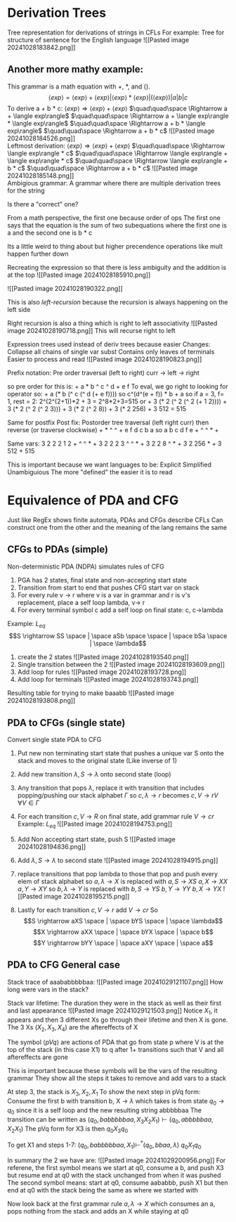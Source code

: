 # Derivation Trees
Tree representation for derivations of strings in CFLs
For example: Tree for structure of sentence for the English language
![[Pasted image 20241028183842.png]]


## Another more mathy example:
This grammar is a math equation with +, \*,  and ().
$$ \langle exp\rangle = \langle exp\rangle +\langle exp\rangle |\langle exp\rangle * \langle exp\rangle | (\langle exp\rangle) | a | b | c$$
To derive a + b * c:
	$\langle exp\rangle \Rightarrow \langle exp\rangle + \langle exp\rangle$ 
	$\quad\quad\space \Rightarrow a + \langle exp\rangle$ 
	$\quad\quad\space \Rightarrow a + \langle exp\rangle * \langle exp\rangle$ 
	$\quad\quad\space \Rightarrow a + b * \langle exp\rangle$ 
	$\quad\quad\space \Rightarrow a + b * c$ 
![[Pasted image 20241028184526.png]]	
Leftmost derivation:
	$\langle exp\rangle \Rightarrow \langle exp\rangle + \langle exp\rangle$ 
	$\quad\quad\space \Rightarrow \langle exp\rangle * c$ 
	$\quad\quad\space \Rightarrow \langle exp\rangle + \langle exp\rangle * c$ 
	$\quad\quad\space \Rightarrow \langle exp\rangle + b * c$ 
	$\quad\quad\space \Rightarrow a + b * c$ 
![[Pasted image 20241028185148.png]]	
Ambigious grammar: A grammar where there are multiple derivation trees for the string

Is there a "correct" one?

From a math perspective, the first one because order of ops
	The first one says that the equation is the sum of two subequations where the first one is a and the second one is b * c

Its a little weird to thing about but higher precendence operations like mult happen further down

Recreating the expression so that there is less ambiguity and the addition is at the top
![[Pasted image 20241028185910.png]]


![[Pasted image 20241028190322.png]]

This is also *left-recursion* because the recursion is always happening on the left side 

Right recursion is also a thing which is right to left associativity
![[Pasted image 20241028190718.png]]
This will recurse right to left


Expression trees used instead of deriv trees because easier
Changes:
	Collapse all chains of single var subst
	Contains only leaves of terminals
	Easier to process and read
![[Pasted image 20241028190823.png]]

Prefix notation: Pre order traversal (left to right)
	curr -> left -> right

so pre order for this is:
	+ a \* b ^ c ^ d + e f
To eval, we go right to looking for operator so:
	+ a (\* b (^ c (^ d (+ e f))))
so c^(d^(e + f)) * b + a
so if a = 3, f= 1, rest = 2:
	2^(2^(2+1))\*2 + 3 = 2^8\*2+3=515
	or 
	+ 3 (\* 2 (^ 2 (^ 2 (+ 1 2))))
	+ 3 (\* 2 (^ 2 (^ 2 3)))
	+ 3 (\* 2 (^ 2 8))
	+ 3 (\* 2 256)
	+ 3 512
	= 515

Same for postfix
Post fix: Postorder tree traversal (left right curr) then reverse (or traverse clockwise)
	+ * ^ ^ + e f d c b a
	so
	a b c d f e + ^ ^ * +

Same vars:
	3 2 2 2 1 2 + ^ ^ * +
	3 2 2 2 3 ^ ^ * +
	3 2 2 8 ^ * +
	3 2 256 * +
	3 512 +
	515

This is important because we want languages to be:
	Explicit
	Simplified
	Unambiguious 
The more "defined" the easier it is to read


# Equivalence of PDA and CFG
Just like RegEx shows finite automata, PDAs and CFGs describe CFLs
	Can construct one from the other and the meaning of the lang remains the same

## CFGs to PDAs (simple)
Non-deterministic PDA (NDPA) simulates rules of CFG
1. PGA has 2 states, final state and non-accepting start state
2. Transition from start to end that pushes CFG start var on stack
3. For every rule v -> r where v is a var in grammar and r is v's replacement, place a self loop lambda, v-> r
4. For every terminal symbol c add a self loop on final state: c, c->lambda

Example: $L_{eq}$
$$S \rightarrow SS \space | \space aSb \space \space | \space bSa \space | \space \lambda$$
1. create the 2 states
![[Pasted image 20241028193540.png]]
2. Single transition between the 2
![[Pasted image 20241028193609.png]]
3. Add loop for rules
![[Pasted image 20241028193728.png]]
4. Add loop for terminals
![[Pasted image 20241028193743.png]] 

Resulting table for trying to make baaabb
![[Pasted image 20241028193808.png]]

## PDA to CFGs (single state)
Convert single state PDA to CFG 
1. Put new non terminating start state that pushes a unique var S onto the stack and moves to the original state (Like inverse of 1)
2. Add new transition $\lambda, S \rightarrow \lambda$ onto second state (loop)
3. Any transition that pops $\lambda$, replace it with transition that includes popping/pushing our stack alphabet $\Gamma$ so $c,\lambda\rightarrow r$ becomes $c, V\rightarrow rV \quad \forall V \in \Gamma$ 
4. For each transition $c,V\rightarrow R$ on final state, add grammar rule $V \rightarrow cr$
Example: $L_{eq}$
![[Pasted image 20241028194753.png]]
1. Add Non accepting start state, push S
![[Pasted image 20241028194836.png]]
2. Add $\lambda, S \rightarrow \lambda$ to second state
![[Pasted image 20241028194915.png]]
3. replace transitions that pop lambda to those that pop and push every elem of stack alphabet
so $a,\lambda \rightarrow X$ is replaced with 
	$a,S\rightarrow XS$
	$a,X\rightarrow XX$
	$a,Y\rightarrow XY$
so $b,\lambda \rightarrow Y$ is replaced with 
	$b,S\rightarrow YS$
	$b,Y\rightarrow YY$
	$b,X\rightarrow YX$
![[Pasted image 20241028195215.png]]

4. Lastly for each transition $c,V\rightarrow r$ add $V \rightarrow cr$
So 
$$S \rightarrow aXS \space | \space bYS \space | \space \lambda$$
$$X \rightarrow aXX \space | \space bYX \space | \space b$$
$$Y \rightarrow bYY \space | \space aXY \space | \space a$$
## PDA to CFG General case 
Stack trace of aaababbbbbaa:
![[Pasted image 20241029121107.png]]
How long were vars in the stack? 

Stack var lifetime: The duration they were in the stack as well as their first and last appearance
![[Pasted image 20241029121503.png]]
Notice $X_{1}$, it appears and then 3 different Xs go through their lifetime and then X is gone. The 3 Xs $(X_{2}, X_{3}, X_{4})$ are the aftereffects of X

The symbol $\langle pVq \rangle$ are actions of PDA that go from state p where V is at the top of the stack (in this case X1) to q after 1+ transitions such that V and all aftereffects are gone

This is important because these symbols will be the vars of the resulting grammar 
	They show all the steps it takes to remove and add vars to a stack


At step 3, the stack is $X_{3}, X_{2}, X_{1}$ 
To show the next step in pVq form:
	Consume the first b with transition b, X -> $\lambda$  which takes is from state $q_{0} \rightarrow q_{0}$ since it is a self loop and the new resulting string abbbbbaa
	The transition can be written as $(q_{0}, babbbbbaa, X_{3}X_{2}X_{1}) \vdash (q_{0}, abbbbbaa, X_{2}X_{1})$ 
	The pVq form for X3 is then $q_{0}X_{3}q_{0}$ 

To get X1 and steps 1-7:
	$(q_{0}, babbbbbaa, X_{1}) \vdash^{*} (q_{0}, bbaa, \lambda)$ 
	$q_{0}X_{1}q_{0}$ 

In summary the 2 we have are:
![[Pasted image 20241029200956.png]]
For referene, the first symbol means we start at q0, consume a b, and push X3 but resume end at q0 with the stack unchanged from when it was pushed
The second symbol means: start at q0, consume aababbb, push X1 but then end at q0 with the stack being the same as where we started with

Now look back at the first grammar rule $a, \lambda \rightarrow X$ which consumes an a, pops nothing from the stack and adds an X while staying at q0